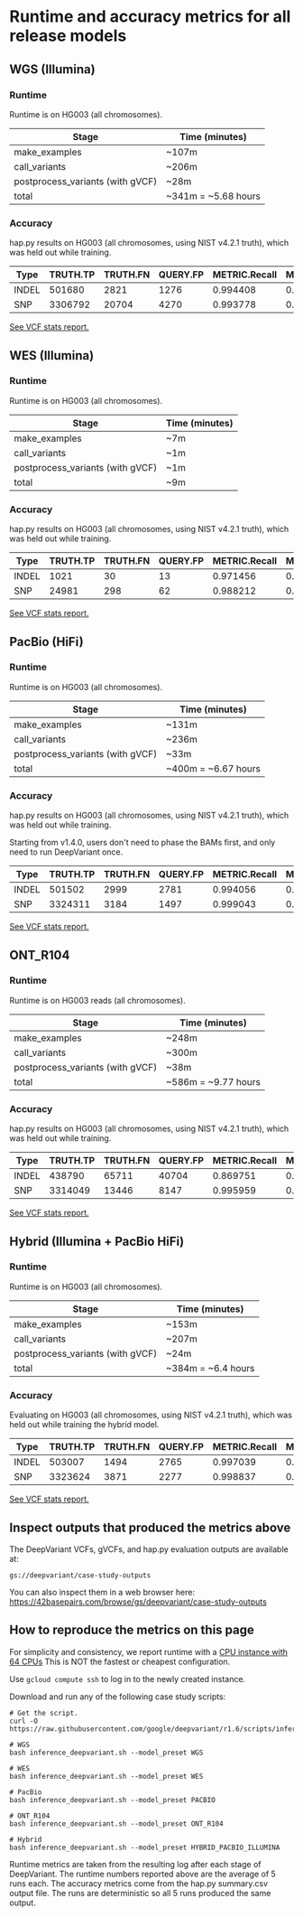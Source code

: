# Runtime and accuracy metrics for all release models

## WGS (Illumina)

### Runtime

Runtime is on HG003 (all chromosomes).

Stage                            | Time (minutes)
-------------------------------- | ------------------
make_examples                    | ~107m
call_variants                    | ~206m
postprocess_variants (with gVCF) | ~28m
total                            | ~341m = ~5.68 hours

### Accuracy

hap.py results on HG003 (all chromosomes, using NIST v4.2.1 truth), which was
held out while training.

| Type  | TRUTH.TP | TRUTH.FN | QUERY.FP | METRIC.Recall | METRIC.Precision | METRIC.F1_Score |
| ----- | -------- | -------- | -------- | ------------- | ---------------- | --------------- |
| INDEL | 501680   | 2821     | 1276     | 0.994408      | 0.997565         | 0.995984        |
| SNP   | 3306792  | 20704    | 4270     | 0.993778      | 0.998711         | 0.996238        |

[See VCF stats report.](https://storage.googleapis.com/deepvariant/visual_reports/DeepVariant/1.6.0/WGS/deepvariant.output.visual_report.html)

## WES (Illumina)

### Runtime

Runtime is on HG003 (all chromosomes).

Stage                            | Time (minutes)
-------------------------------- | -----------------
make_examples                    | ~7m
call_variants                    | ~1m
postprocess_variants (with gVCF) | ~1m
total                            | ~9m

### Accuracy

hap.py results on HG003 (all chromosomes, using NIST v4.2.1 truth), which was
held out while training.

| Type  | TRUTH.TP | TRUTH.FN | QUERY.FP | METRIC.Recall | METRIC.Precision | METRIC.F1_Score |
| ----- | -------- | -------- | -------- | ------------- | ---------------- | --------------- |
| INDEL | 1021     | 30       | 13       | 0.971456      | 0.987689         | 0.979505        |
| SNP   | 24981    | 298      | 62       | 0.988212      | 0.997524         | 0.992846        |

[See VCF stats report.](https://storage.googleapis.com/deepvariant/visual_reports/DeepVariant/1.6.0/WES/deepvariant.output.visual_report.html)

## PacBio (HiFi)

### Runtime

Runtime is on HG003 (all chromosomes).

Stage                            | Time (minutes)
-------------------------------- | -------------------
make_examples                    | ~131m
call_variants                    | ~236m
postprocess_variants (with gVCF) | ~33m
total                            | ~400m = ~6.67 hours

### Accuracy

hap.py results on HG003 (all chromosomes, using NIST v4.2.1 truth), which was
held out while training.

Starting from v1.4.0, users don't need to phase the BAMs first, and only need
to run DeepVariant once.

| Type  | TRUTH.TP | TRUTH.FN | QUERY.FP | METRIC.Recall | METRIC.Precision | METRIC.F1_Score |
| ----- | -------- | -------- | -------- | ------------- | ---------------- | --------------- |
| INDEL | 501502   | 2999     | 2781     | 0.994056      | 0.994704         | 0.99438         |
| SNP   | 3324311  | 3184     | 1497     | 0.999043      | 0.99955          | 0.999297        |

[See VCF stats report.](https://storage.googleapis.com/deepvariant/visual_reports/DeepVariant/1.6.0/PACBIO/deepvariant.output.visual_report.html)

## ONT_R104

### Runtime

Runtime is on HG003 reads (all chromosomes).

Stage                            | Time (minutes)
-------------------------------- | --------------------
make_examples                    | ~248m
call_variants                    | ~300m
postprocess_variants (with gVCF) | ~38m
total                            | ~586m = ~9.77 hours

### Accuracy

hap.py results on HG003 (all chromosomes, using NIST v4.2.1
truth), which was held out while training.

| Type  | TRUTH.TP | TRUTH.FN | QUERY.FP | METRIC.Recall | METRIC.Precision | METRIC.F1_Score |
| ----- | -------- | -------- | -------- | ------------- | ---------------- | --------------- |
| INDEL | 438790   | 65711    | 40704    | 0.869751      | 0.918025         | 0.893236        |
| SNP   | 3314049  | 13446    | 8147     | 0.995959      | 0.997549         | 0.996753        |

[See VCF stats report.](https://storage.googleapis.com/deepvariant/visual_reports/DeepVariant/1.6.0/ONT_R104/deepvariant.output.visual_report.html)

## Hybrid (Illumina + PacBio HiFi)

### Runtime

Runtime is on HG003 (all chromosomes).

Stage                            | Time (minutes)
-------------------------------- | -------------------
make_examples                    | ~153m
call_variants                    | ~207m
postprocess_variants (with gVCF) | ~24m
total                            | ~384m = ~6.4 hours

### Accuracy

Evaluating on HG003 (all chromosomes, using NIST v4.2.1 truth), which was held
out while training the hybrid model.

| Type  | TRUTH.TP | TRUTH.FN | QUERY.FP | METRIC.Recall | METRIC.Precision | METRIC.F1_Score |
| ----- | -------- | -------- | -------- | ------------- | ---------------- | --------------- |
| INDEL | 503007   | 1494     | 2765     | 0.997039      | 0.994785         | 0.995911        |
| SNP   | 3323624  | 3871     | 2277     | 0.998837      | 0.999316         | 0.999076        |

[See VCF stats report.](https://storage.googleapis.com/deepvariant/visual_reports/DeepVariant/1.6.0/HYBRID/deepvariant.output.visual_report.html)

## Inspect outputs that produced the metrics above

The DeepVariant VCFs, gVCFs, and hap.py evaluation outputs are available at:

```
gs://deepvariant/case-study-outputs
```

You can also inspect them in a web browser here:
https://42basepairs.com/browse/gs/deepvariant/case-study-outputs

## How to reproduce the metrics on this page

For simplicity and consistency, we report runtime with a
[CPU instance with 64 CPUs](deepvariant-details.md#command-for-a-cpu-only-machine-on-google-cloud-platform)
This is NOT the fastest or cheapest configuration.

Use `gcloud compute ssh` to log in to the newly created instance.

Download and run any of the following case study scripts:

```
# Get the script.
curl -O https://raw.githubusercontent.com/google/deepvariant/r1.6/scripts/inference_deepvariant.sh

# WGS
bash inference_deepvariant.sh --model_preset WGS

# WES
bash inference_deepvariant.sh --model_preset WES

# PacBio
bash inference_deepvariant.sh --model_preset PACBIO

# ONT_R104
bash inference_deepvariant.sh --model_preset ONT_R104

# Hybrid
bash inference_deepvariant.sh --model_preset HYBRID_PACBIO_ILLUMINA
```

Runtime metrics are taken from the resulting log after each stage of
DeepVariant. The runtime numbers reported above are the average of 5 runs each.
The accuracy metrics come from the hap.py summary.csv output file.
The runs are deterministic so all 5 runs produced the same output.

[CPU instance with 64 CPUs]: deepvariant-details.md#command-for-a-cpu-only-machine-on-google-cloud-platform

